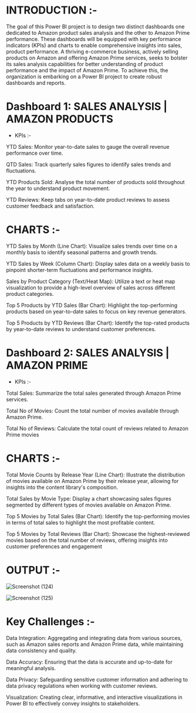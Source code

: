 # INTRODUCTION :-

The goal of this Power BI project is to design two distinct dashboards one dedicated to Amazon product sales analysis and the other to Amazon Prime performance. These dashboards will be equipped with key performance indicators (KPIs) and charts to enable comprehensive insights into sales, product performance. A thriving e-commerce business, actively selling products on Amazon and offering Amazon Prime services, seeks to bolster its sales analysis capabilities for better understanding of product performance and the impact of Amazon Prime. To achieve this, the organization is embarking on a Power BI project to create robust dashboards and reports.
# Dashboard 1: SALES ANALYSIS | AMAZON PRODUCTS

* KPIs :-

 YTD Sales: Monitor year-to-date sales to gauge the overall revenue performance over time.

 QTD Sales: Track quarterly sales figures to identify sales trends and fluctuations.

 YTD Products Sold: Analyse the total number of products sold throughout the year to understand product movement.

 YTD Reviews: Keep tabs on year-to-date product reviews to assess customer feedback and satisfaction.

# CHARTS :-

YTD Sales by Month (Line Chart): Visualize sales trends over time on a monthly basis to identify seasonal patterns and growth trends.

YTD Sales by Week (Column Chart): Display sales data on a weekly basis to pinpoint shorter-term fluctuations and performance insights.

Sales by Product Category (Text/Heat Map): Utilize a text or heat map visualization to provide a high-level overview of sales across different product categories.

Top 5 Products by YTD Sales (Bar Chart): Highlight the top-performing products based on year-to-date sales to focus on key revenue generators.

Top 5 Products by YTD Reviews (Bar Chart): Identify the top-rated products by year-to-date reviews to understand customer preferences.

# Dashboard 2: SALES ANALYSIS | AMAZON PRIME

* KPIs :-

Total Sales: Summarize the total sales generated through Amazon Prime services.

Total No of Movies: Count the total number of movies available through Amazon Prime.

Total No of Reviews: Calculate the total count of reviews related to Amazon Prime movies

# CHARTS :-

Total Movie Counts by Release Year (Line Chart): Illustrate the distribution of movies available on Amazon Prime by their release year, allowing for insights into the content library's composition.

Total Sales by Movie Type: Display a chart showcasing sales figures segmented by different types of movies available on Amazon Prime.

Top 5 Movies by Total Sales (Bar Chart): Identify the top-performing movies in terms of total sales to highlight the most profitable content.

Top 5 Movies by Total Reviews (Bar Chart): Showcase the highest-reviewed movies based on the total number of reviews, offering insights into customer preferences and engagement

# OUTPUT :-

![Screenshot (124)](https://github.com/anuragujawane/Amazon_sales/assets/94692147/3c45e2c3-1563-48c7-a639-dc33711aa6c2)

![Screenshot (125)](https://github.com/anuragujawane/Amazon_sales/assets/94692147/aaf5b2b4-76c0-4155-a51c-50841cbf25c4)

# Key Challenges :-

Data Integration: Aggregating and integrating data from various sources, such as Amazon sales reports and Amazon Prime data, while maintaining data consistency and quality.

Data Accuracy: Ensuring that the data is accurate and up-to-date for meaningful analysis.

Data Privacy: Safeguarding sensitive customer information and adhering to data privacy regulations when working with customer reviews.

Visualization: Creating clear, informative, and interactive visualizations in Power BI to effectively convey insights to stakeholders.




